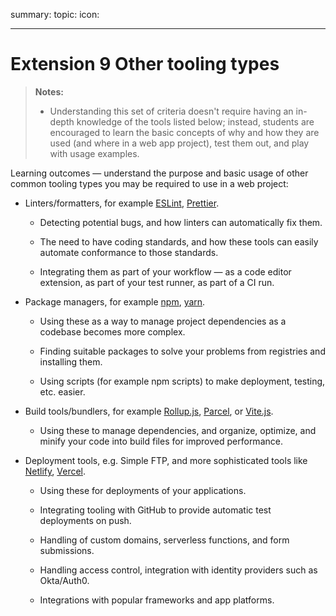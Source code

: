 summary:
topic:
icon:

---

# Extension 9 Other tooling types

> **Notes:**
>
> - Understanding this set of criteria doesn't require having an in-depth knowledge of the tools listed below; instead, students are encouraged to learn the basic concepts of why and how they are used (and where in a web app project), test them out, and play with usage examples.

Learning outcomes — understand the purpose and basic usage of other common tooling types you may be required to use in a web project:

- Linters/formatters, for example [ESLint](https://eslint.org/), [Prettier](https://prettier.io/).

  - Detecting potential bugs, and how linters can automatically fix them.

  - The need to have coding standards, and how these tools can easily automate conformance to those standards.

  - Integrating them as part of your workflow — as a code editor extension, as part of your test runner, as part of a CI run.

- Package managers, for example [npm](https://www.npmjs.com/), [yarn](https://yarnpkg.com/).

  - Using these as a way to manage project dependencies as a codebase becomes more complex.

  - Finding suitable packages to solve your problems from registries and installing them.

  - Using scripts (for example npm scripts) to make deployment, testing, etc. easier.

- Build tools/bundlers, for example [Rollup.js](https://rollupjs.org/), [Parcel](https://parceljs.org/), or [Vite.js](https://vitejs.dev/).

  - Using these to manage dependencies, and organize, optimize, and minify your code into build files for improved performance.

- Deployment tools, e.g. Simple FTP, and more sophisticated tools like [Netlify](https://www.netlify.com/), [Vercel](https://vercel.com/).

  - Using these for deployments of your applications.

  - Integrating tooling with GitHub to provide automatic test deployments on push.

  - Handling of custom domains, serverless functions, and form submissions.

  - Handling access control, integration with identity providers such as Okta/Auth0.

  - Integrations with popular frameworks and app platforms.
